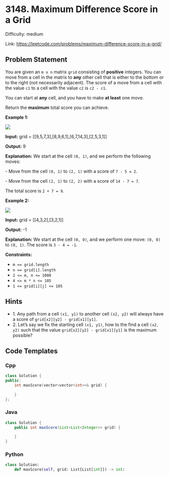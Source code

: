 # 3148. Maximum Difference Score in a Grid

Difficulty: medium

Link: https://leetcode.com/problems/maximum-difference-score-in-a-grid/

## Problem Statement

You are given an `m x n` matrix `grid` consisting of **positive** integers. You can move from a cell in the matrix to **any** other cell that is either to the bottom or to the right (not necessarily adjacent). The score of a move from a cell with the value `c1` to a cell with the value `c2` is `c2 - c1`.

You can start at **any** cell, and you have to make **at least** one move.

Return the **maximum** total score you can achieve.

**Example 1:**

![](https://assets.leetcode.com/uploads/2024/03/14/grid1.png)

**Input:** grid \= \[\[9,5,7,3],\[8,9,6,1],\[6,7,14,3],\[2,5,3,1]]

**Output:** 9

**Explanation:** We start at the cell `(0, 1)`, and we perform the following moves:  

\- Move from the cell `(0, 1)` to `(2, 1)` with a score of `7 - 5 = 2`.  

\- Move from the cell `(2, 1)` to `(2, 2)` with a score of `14 - 7 = 7`.  

The total score is `2 + 7 = 9`.

**Example 2:**

![](https://assets.leetcode.com/uploads/2024/04/08/moregridsdrawio-1.png)

**Input:** grid \= \[\[4,3,2],\[3,2,1]]

**Output:** \-1

**Explanation:** We start at the cell `(0, 0)`, and we perform one move: `(0, 0)` to `(0, 1)`. The score is `3 - 4 = -1`.

**Constraints:**

* `m == grid.length`
* `n == grid[i].length`
* `2 <= m, n <= 1000`
* `4 <= m * n <= 105`
* `1 <= grid[i][j] <= 105`

## Hints

- 1\. Any path from a cell `(x1, y1)` to another cell `(x2, y2)` will always have a score of `grid[x2][y2] - grid[x1][y1]`.
- 2\. Let’s say we fix the starting cell `(x1, y1)`, how to the find a cell `(x2, y2)` such that the value `grid[x2][y2] - grid[x1][y1]` is the maximum possible?

## Code Templates

### Cpp
```cpp
class Solution {
public:
    int maxScore(vector<vector<int>>& grid) {
        
    }
};
```

### Java
```java
class Solution {
    public int maxScore(List<List<Integer>> grid) {
        
    }
}
```

### Python
```python
class Solution:
    def maxScore(self, grid: List[List[int]]) -> int:
        
```

